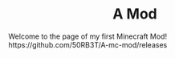 <center>
  <h1>A Mod</h1>
</center>
Welcome to the page of my first Minecraft Mod!
<br >
https://github.com/50RB3T/A-mc-mod/releases
